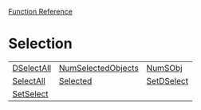 [Function Reference](../README.md)

# Selection
| | | |
|---|---|---|
| [DSelectAll](../Functions/DSelectAll.md) | [NumSelectedObjects](../Functions/NumSelectedObjects.md) | [NumSObj](../Functions/NumSObj.md) |
| [SelectAll](../Functions/SelectAll.md) | [Selected](../Functions/Selected.md) | [SetDSelect](../Functions/SetDSelect.md) |
| [SetSelect](../Functions/SetSelect.md) 
